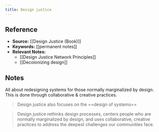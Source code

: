 ```yaml
---
title: Design justice
---
```

## Reference
- **Source:** [[Design Justice (Book)]]
- **Keywords:** [[permanent notes]]
- **Relevant Notes:** 
	- [[Design Justice Network Principles]]
	- [[Decolonizing design]]
## Notes
All about redesigning systems for those normally marginalized by design. This is done through collaborative & creative practices.
> Design justice also focuses on the ==design of systems==

> Design justice rethinks design processes, centers people who are normally marginalized by design, and uses collaborative, creative practices to address the deepest challenges our communities face.
